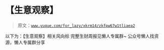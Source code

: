 # 【生意观察】

> 原文：[`www.yuque.com/for_lazy/xkrm14/zkfpw67w1tliaea2`](https://www.yuque.com/for_lazy/xkrm14/zkfpw67w1tliaea2)

<ne-p id="uae2dec5d" data-lake-id="uae2dec5d"><ne-text id="u7928f995">以下为：【生意观察】相关风向标</ne-text></ne-p> <ne-p id="u65821a73" data-lake-id="u65821a73"><ne-text id="ua99aa689">完整生财周报见懒人专属群~</ne-text></ne-p> <ne-p id="ucf051a47" data-lake-id="ucf051a47"><ne-text id="u8bb72ea4">公众号懒人找资源，懒人专属群分享</ne-text></ne-p>